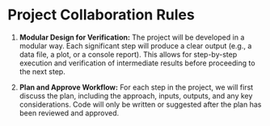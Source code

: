 # Project Collaboration Rules

1.  **Modular Design for Verification:** The project will be developed in a modular way. Each significant step will produce a clear output (e.g., a data file, a plot, or a console report). This allows for step-by-step execution and verification of intermediate results before proceeding to the next step.

2.  **Plan and Approve Workflow:** For each step in the project, we will first discuss the plan, including the approach, inputs, outputs, and any key considerations. Code will only be written or suggested after the plan has been reviewed and approved. 